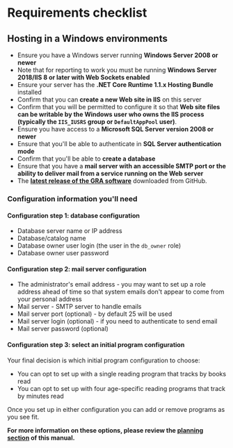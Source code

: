 # Requirements checklist

## Hosting in a Windows environments

- Ensure you have a Windows server running **Windows Server 2008 or newer**
- Note that for reporting to work you must be running **Windows Server 2018/IIS 8 or later with Web Sockets enabled**
- Ensure your server has the **.NET Core Runtime 1.1.x Hosting Bundle** installed
- Confirm that you can **create a new Web site in IIS** on this server
- Confirm that you will be permitted to configure it so that **Web site files can be writable by the Windows user who owns the IIS process (typically the `IIS_IUSRS` group or `DefaultAppPool` user)**.
- Ensure you have access to a **Microsoft SQL Server version 2008 or newer**
- Ensure that you'll be able to authenticate in **SQL Server authentication mode**
- Confirm that you'll be able to **create a database**
- Ensure that you have a **mail server with an accessible SMTP port or the ability to deliver mail from a service running on the Web server**
- The **[latest release of the GRA software](https://github.com/MCLD/greatreadingadventure/releases/latest)** downloaded from GitHub.

### Configuration information you'll need

#### Configuration step 1: database configuration
- Database server name or IP address
- Database/catalog name
- Database owner user login (the user in the `db_owner` role)
- Database owner user password

#### Configuration step 2: mail server configuration
- The administrator's email address - you may want to set up a role address ahead of time so that system emails don't appear to come from your personal address
- Mail server - SMTP server to handle emails
- Mail server port (optional) - by default 25 will be used
- Mail server login (optional) - if you need to authenticate to send email
- Mail server password (optional)

#### Configuration step 3: select an initial program configuration

Your final decision is which initial program configuration to choose:

- You can opt to set up with a single reading program that tracks by books read
- You can opt to set up with four age-specific reading programs that track by minutes read

Once you set up in either configuration you can add or remove programs as you see fit.

**For more information on these options, please review the [planning section](../../introduction/planning) of this manual.**
